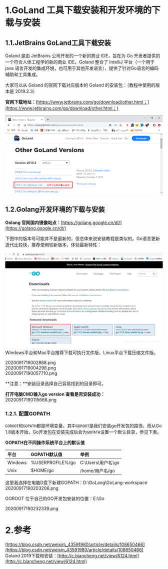# 1.GoLand 工具下载安装和开发环境的下载与安装

## 1.1.JetBrains GoLand工具下载安装

Goland 是由 JetBrains 公司开发的一个新的商业 IDE，旨在为 Go 开发者提供的一个符合人体工程学的新的商业 IDE。Goland 整合了 IntelliJ 平台（一个用于 java 语言开发的集成环境，也可用于其他开发语言），提供了针对Go语言的编码辅助和工具集成。

大家可以从 Goland 的官网下载对应版本的 Goland 的安装包：（教程中使用的版本是 2019.2.3）

**官网下载地址：**[https://www.jetbrains.com/go/download/other.html；](https://www.jetbrains.com/go/download/other.html；)

![](/static/image/4-1910241H54A13.gif)

## 1.2.Golang开发环境的下载与安装

**Golang 官网国内镜像站点：**[https://golang.google.cn/dl/](https://golang.google.cn/dl/)

下图中的版本号可能并不是最新的，但总体来说安装教程是类似的。Go语言更新迭代比较快，推荐使用较新版本，体验最新特性：

![](/static/image/20200917185938391.png)

Windows平台和Mac平台推荐下载可执行文件版，Linux平台下载压缩文件版。

2020091719002888.png  
2020091719004298.png  
20200917190057710.png

**注意：**安装目录选择自己容易找到的目录即可。

**打开电脑CMD输入go version 查看是否安装成功：**  
20200917190115666.png

### 1.2.1. 配置GOPATH

`GOROOT`和`GOPATH`都是环境变量，其中`GOROOT`是我们安装go开发包的路径，而从Go 1.8版本开始，Go开发包在安装完成后会为`GOPATH`设置一个默认目录，参见下表。

**GOPATH在不同操作系统平台上的默认值**

| 平台 | GOPATH默认值 | 举例 |
| :--- | :--- | :--- |
| Windows | %USERPROFILE%/go | C:\Users\用户名\go |
| Unix | $HOME/go | /home/用户名/go |

这里我选择在电脑D盘下新建GOPATH：D:\GoLang\GoLang-workspace
20200917190203206.png

GOROOT 位于自己的GO开发包安装的位置：E:\Go

20200917190232339.png


# 2.参考

[https://blog.csdn.net/weixin\_43591980/article/details/108650466](https://blog.csdn.net/weixin_43591980/article/details/108650466)  
Goland 2019下载和安装：[http://c.biancheng.net/view/6124.html](http://c.biancheng.net/view/6124.html)

